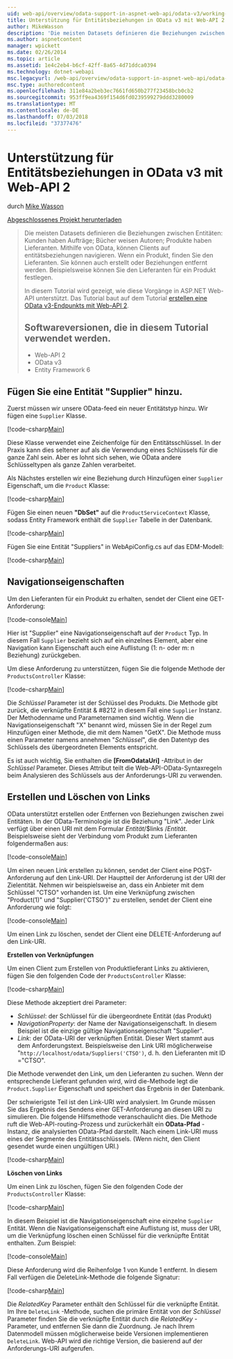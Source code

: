 ```yaml
---
uid: web-api/overview/odata-support-in-aspnet-web-api/odata-v3/working-with-entity-relations
title: Unterstützung für Entitätsbeziehungen in OData v3 mit Web-API 2 | Microsoft-Dokumentation
author: MikeWasson
description: 'Die meisten Datasets definieren die Beziehungen zwischen Entitäten: Kunden haben Aufträge; Bücher weisen Autoren; Produkte haben Lieferanten. Mithilfe von OData, können Clients über navigieren...'
ms.author: aspnetcontent
manager: wpickett
ms.date: 02/26/2014
ms.topic: article
ms.assetid: 1e4c2eb4-b6cf-42ff-8a65-4d71ddca0394
ms.technology: dotnet-webapi
msc.legacyurl: /web-api/overview/odata-support-in-aspnet-web-api/odata-v3/working-with-entity-relations
msc.type: authoredcontent
ms.openlocfilehash: 311e84a2beb3ec7661fd650b277f23458bcb0cb2
ms.sourcegitcommit: 953ff9ea4369f154d6fd0239599279ddd3280009
ms.translationtype: MT
ms.contentlocale: de-DE
ms.lasthandoff: 07/03/2018
ms.locfileid: "37377476"
---
```

<a name="supporting-entity-relations-in-odata-v3-with-web-api-2"></a>Unterstützung für Entitätsbeziehungen in OData v3 mit Web-API 2
====================
durch [Mike Wasson](https://github.com/MikeWasson)

[Abgeschlossenes Projekt herunterladen](http://code.msdn.microsoft.com/ASPNET-Web-API-OData-cecdb524)

> Die meisten Datasets definieren die Beziehungen zwischen Entitäten: Kunden haben Aufträge; Bücher weisen Autoren; Produkte haben Lieferanten. Mithilfe von OData, können Clients auf entitätsbeziehungen navigieren. Wenn ein Produkt, finden Sie den Lieferanten. Sie können auch erstellt oder Beziehungen entfernt werden. Beispielsweise können Sie den Lieferanten für ein Produkt festlegen.
> 
> In diesem Tutorial wird gezeigt, wie diese Vorgänge in ASP.NET Web-API unterstützt. Das Tutorial baut auf dem Tutorial [erstellen eine OData v3-Endpunkts mit Web-API 2](creating-an-odata-endpoint.md).
> 
> ## <a name="software-versions-used-in-the-tutorial"></a>Softwareversionen, die in diesem Tutorial verwendet werden.
> 
> 
> - Web-API 2
> - OData v3
> - Entity Framework 6


## <a name="add-a-supplier-entity"></a>Fügen Sie eine Entität "Supplier" hinzu.

Zuerst müssen wir unsere OData-feed ein neuer Entitätstyp hinzu. Wir fügen eine `Supplier` Klasse.

[!code-csharp[Main](working-with-entity-relations/samples/sample1.cs)]

Diese Klasse verwendet eine Zeichenfolge für den Entitätsschlüssel. In der Praxis kann dies seltener auf als die Verwendung eines Schlüssels für die ganze Zahl sein. Aber es lohnt sich sehen, wie OData andere Schlüsseltypen als ganze Zahlen verarbeitet.

Als Nächstes erstellen wir eine Beziehung durch Hinzufügen einer `Supplier` Eigenschaft, um die `Product` Klasse:

[!code-csharp[Main](working-with-entity-relations/samples/sample2.cs)]

Fügen Sie einen neuen **"DbSet"** auf die `ProductServiceContext` Klasse, sodass Entity Framework enthält die `Supplier` Tabelle in der Datenbank.

[!code-csharp[Main](working-with-entity-relations/samples/sample3.cs?highlight=9)]

Fügen Sie eine Entität "Suppliers" in WebApiConfig.cs auf das EDM-Modell:

[!code-csharp[Main](working-with-entity-relations/samples/sample4.cs?highlight=4)]

## <a name="navigation-properties"></a>Navigationseigenschaften

Um den Lieferanten für ein Produkt zu erhalten, sendet der Client eine GET-Anforderung:

[!code-console[Main](working-with-entity-relations/samples/sample5.cmd)]

Hier ist "Supplier" eine Navigationseigenschaft auf der `Product` Typ. In diesem Fall `Supplier` bezieht sich auf ein einzelnes Element, aber eine Navigation kann Eigenschaft auch eine Auflistung (1: n- oder m: n Beziehung) zurückgeben.

Um diese Anforderung zu unterstützen, fügen Sie die folgende Methode der `ProductsController` Klasse:

[!code-csharp[Main](working-with-entity-relations/samples/sample6.cs)]

Die *Schlüssel* Parameter ist der Schlüssel des Produkts. Die Methode gibt zurück, die verknüpfte Entität & #8212 in diesem Fall eine `Supplier` Instanz. Der Methodenname und Parameternamen sind wichtig. Wenn die Navigationseigenschaft "X" benannt wird, müssen Sie in der Regel zum Hinzufügen einer Methode, die mit dem Namen "GetX". Die Methode muss einen Parameter namens annehmen "*Schlüssel*", die den Datentyp des Schlüssels des übergeordneten Elements entspricht.

Es ist auch wichtig, Sie enthalten die **[FromOdataUri]** -Attribut in der *Schlüssel* Parameter. Dieses Attribut teilt die Web-API-OData-Syntaxregeln beim Analysieren des Schlüssels aus der Anforderungs-URI zu verwenden.

## <a name="creating-and-deleting-links"></a>Erstellen und Löschen von Links

OData unterstützt erstellen oder Entfernen von Beziehungen zwischen zwei Entitäten. In der OData-Terminologie ist die Beziehung "Link". Jeder Link verfügt über einen URI mit dem Formular *Entität*/$links /*Entität*. Beispielsweise sieht der Verbindung vom Produkt zum Lieferanten folgendermaßen aus:

[!code-console[Main](working-with-entity-relations/samples/sample7.cmd)]

Um einen neuen Link erstellen zu können, sendet der Client eine POST-Anforderung auf den Link-URI. Der Hauptteil der Anforderung ist der URI der Zielentität. Nehmen wir beispielsweise an, dass ein Anbieter mit dem Schlüssel "CTSO" vorhanden ist. Um eine Verknüpfung zwischen "Product(1)" und "Supplier('CTSO')" zu erstellen, sendet der Client eine Anforderung wie folgt:

[!code-console[Main](working-with-entity-relations/samples/sample8.cmd)]

Um einen Link zu löschen, sendet der Client eine DELETE-Anforderung auf den Link-URI.

**Erstellen von Verknüpfungen**

Um einen Client zum Erstellen von Produktlieferant Links zu aktivieren, fügen Sie den folgenden Code der `ProductsController` Klasse:

[!code-csharp[Main](working-with-entity-relations/samples/sample9.cs)]

Diese Methode akzeptiert drei Parameter:

- *Schlüssel*: der Schlüssel für die übergeordnete Entität (das Produkt)
- *NavigationProperty*: der Name der Navigationseigenschaft. In diesem Beispiel ist die einzige gültige Navigationseigenschaft "Supplier".
- *Link*: der OData-URI der verknüpften Entität. Dieser Wert stammt aus dem Anforderungstext. Beispielsweise den Link URI möglicherweise "`http://localhost/odata/Suppliers('CTSO')`, d. h. den Lieferanten mit ID ="CTSO".

Die Methode verwendet den Link, um den Lieferanten zu suchen. Wenn der entsprechende Lieferant gefunden wird, wird die-Methode legt die `Product.Supplier` Eigenschaft und speichert das Ergebnis in der Datenbank.

Der schwierigste Teil ist den Link-URI wird analysiert. Im Grunde müssen Sie das Ergebnis des Sendens einer GET-Anforderung an diesen URI zu simulieren. Die folgende Hilfsmethode veranschaulicht dies. Die Methode ruft die Web-API-routing-Prozess und zurückerhält ein **OData-Pfad** -Instanz, die analysierten OData-Pfad darstellt. Nach einem Link-URI muss eines der Segmente des Entitätsschlüssels. (Wenn nicht, den Client gesendet wurde einen ungültigen URI.)

[!code-csharp[Main](working-with-entity-relations/samples/sample10.cs)]

**Löschen von Links**

Um einen Link zu löschen, fügen Sie den folgenden Code der `ProductsController` Klasse:

[!code-csharp[Main](working-with-entity-relations/samples/sample11.cs)]

In diesem Beispiel ist die Navigationseigenschaft eine einzelne `Supplier` Entität. Wenn die Navigationseigenschaft eine Auflistung ist, muss der URI, um die Verknüpfung löschen einen Schlüssel für die verknüpfte Entität enthalten. Zum Beispiel:

[!code-console[Main](working-with-entity-relations/samples/sample12.cmd)]

Diese Anforderung wird die Reihenfolge 1 von Kunde 1 entfernt. In diesem Fall verfügen die DeleteLink-Methode die folgende Signatur:

[!code-csharp[Main](working-with-entity-relations/samples/sample13.cs)]

Die *RelatedKey* Parameter enthält den Schlüssel für die verknüpfte Entität. Im Ihre `DeleteLink` -Methode, suchen die primäre Entität von der *Schlüssel* Parameter finden Sie die verknüpfte Entität durch die *RelatedKey* -Parameter, und entfernen Sie dann die Zuordnung. Je nach Ihrem Datenmodell müssen möglicherweise beide Versionen implementieren `DeleteLink`. Web-API wird die richtige Version, die basierend auf der Anforderungs-URI aufgerufen.
